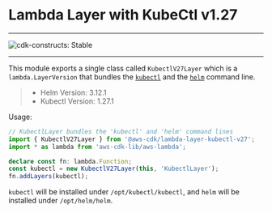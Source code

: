 # Lambda Layer with KubeCtl v1.27
<!--BEGIN STABILITY BANNER-->

---

![cdk-constructs: Stable](https://img.shields.io/badge/cdk--constructs-stable-success.svg?style=for-the-badge)

---

<!--END STABILITY BANNER-->

This module exports a single class called `KubectlV27Layer` which is a `lambda.LayerVersion` that
bundles the [`kubectl`](https://kubernetes.io/docs/reference/kubectl/kubectl/) and the
[`helm`](https://helm.sh/) command line.

> - Helm Version: 3.12.1
> - Kubectl Version: 1.27.1
>

Usage:

```ts
// KubectlLayer bundles the 'kubectl' and 'helm' command lines
import { KubectlV27Layer } from '@aws-cdk/lambda-layer-kubectl-v27';
import * as lambda from 'aws-cdk-lib/aws-lambda';

declare const fn: lambda.Function;
const kubectl = new KubectlV27Layer(this, 'KubectlLayer');
fn.addLayers(kubectl);
```

`kubectl` will be installed under `/opt/kubectl/kubectl`, and `helm` will be installed under `/opt/helm/helm`.
